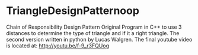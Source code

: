 # TriangleDesignPatternoop
 Chain of Responsibility Design Pattern
 Original Program in C++ to use 3 distances to determine the type of triangle and if it a right triangle.  The second version written in  python by Lucas Walgren.
 The final youtube video is located at: http://youtu.be/f-9_r3FQUog 
